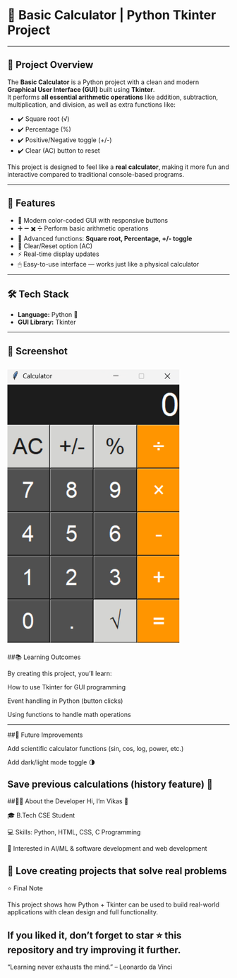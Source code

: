# 🧮 Basic Calculator | Python Tkinter Project  
---

## 📌 Project Overview  
The **Basic Calculator** is a Python project with a clean and modern **Graphical User Interface (GUI)** built using **Tkinter**.  
It performs **all essential arithmetic operations** like addition, subtraction, multiplication, and division, as well as extra functions like:  

- ✔️ Square root (√)  
- ✔️ Percentage (%)  
- ✔️ Positive/Negative toggle (+/-)  
- ✔️ Clear (AC) button to reset  

This project is designed to feel like a **real calculator**, making it more fun and interactive compared to traditional console-based programs.  

---

## 🎯 Features  
- 🎨 Modern color-coded GUI with responsive buttons  
- ➕ ➖ ✖️ ➗ Perform basic arithmetic operations  
- 🧮 Advanced functions: **Square root, Percentage, +/- toggle**  
- 🔄 Clear/Reset option (AC)  
- ⚡ Real-time display updates  
- 🖱 Easy-to-use interface — works just like a physical calculator  

---

## 🛠 Tech Stack  
- **Language:** Python 🐍  
- **GUI Library:** Tkinter  
---
## 📸 Screenshot
![image_alt](https://github.com/vikas122112/Calculator/blob/main/Screenshot%202025-10-03%20220524.png?raw=true)
---
##📚 Learning Outcomes

By creating this project, you’ll learn:

How to use Tkinter for GUI programming

Event handling in Python (button clicks)

Using functions to handle math operations

---

##🔮 Future Improvements

Add scientific calculator functions (sin, cos, log, power, etc.)

Add dark/light mode toggle 🌗

Save previous calculations (history feature) 📝
---

##👨‍💻 About the Developer
Hi, I’m Vikas 👋

🎓 B.Tech CSE Student

💻 Skills: Python, HTML, CSS, C Programming

🤖 Interested in AI/ML & software development and web development

🚀 Love creating projects that solve real problems
---
⭐ Final Note

This project shows how Python + Tkinter can be used to build real-world applications with clean design and full functionality.

If you liked it, don’t forget to star ⭐ this repository and try improving it further.
---

“Learning never exhausts the mind.” – Leonardo da Vinci
